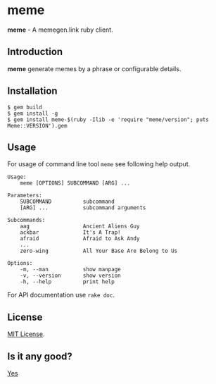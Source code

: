 # meme

**meme** - A memegen.link ruby client.

## Introduction

**meme** generate memes by a phrase or configurable details.

## Installation

    $ gem build
    $ gem install -g
    $ gem install meme-$(ruby -Ilib -e 'require "meme/version"; puts Meme::VERSION').gem

## Usage

For usage of command line tool `meme` see following help output.

    Usage:
        meme [OPTIONS] SUBCOMMAND [ARG] ...

    Parameters:
        SUBCOMMAND          subcommand
        [ARG] ...           subcommand arguments

    Subcommands:
        aag                 Ancient Aliens Guy
        ackbar              It's A Trap!
        afraid              Afraid to Ask Andy
        ...
        zero-wing           All Your Base Are Belong to Us

    Options:
        -m, --man           show manpage
        -v, --version       show version
        -h, --help          print help

For API documentation use `rake doc`.

## License

[MIT License](https://spdx.org/licenses/MIT.html).

## Is it any good?

[Yes](https://news.ycombinator.com/item?id=3067434)
